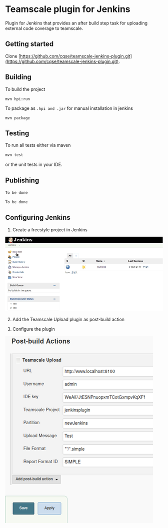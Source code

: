 # Teamscale plugin for Jenkins

Plugin for Jenkins that provides an after build step task for 
uploading external code coverage to teamscale. 

## Getting started

Clone [https://github.com/cqse/teamscale-jenkins-plugin.git](https://github.com/cqse/teamscale-jenkins-plugin.git).


## Building


To build the project 
 ```
 mvn hpi:run
```

To package as ```.hpi and .jar``` for manual installation in jenkins
  ```
  mvn package
```


## Testing

To run all tests either via maven 

```bash
mvn test
```

or the unit tests in your IDE.

## Publishing

 `To be done` 

```bash
To be done
```

## Configuring Jenkins

1.  Create a freestyle project in Jenkins
<img src="/doc/create_freestyle_project.gif" />

2.  Add the Teamscale Upload plugin as post-build action

3.  Configure the plugin
<img src="/doc/teamscale_upload_plugin_configuration.png" />
